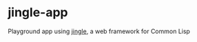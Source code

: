 # jingle-app
Playground app using [jingle](https://github.com/dnaeon/cl-jingle), a web framework for Common Lisp
